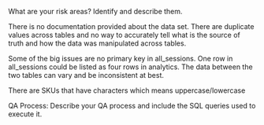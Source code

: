 What are your risk areas? Identify and describe them.

There is no documentation provided about the data set. There are duplicate values across tables and no way to accurately tell what is the source of truth and how the data was manipulated across tables. 

Some of the big issues are no primary key in all_sessions. One row in all_sessions could be listed as four rows in analytics. The data between the two tables can vary and be inconsistent at best. 

There are SKUs that have characters which means uppercase/lowercase  


QA Process:
Describe your QA process and include the SQL queries used to execute it.
